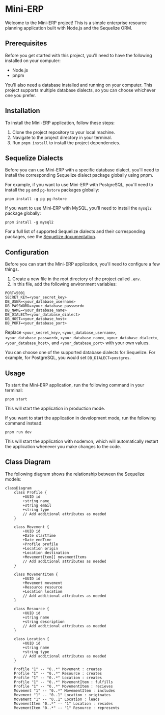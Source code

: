 # Mini-ERP

Welcome to the Mini-ERP project! This is a simple enterprise resource planning application built with Node.js and the Sequelize ORM.

## Prerequisites

Before you get started with this project, you'll need to have the following installed on your computer:

- Node.js
- pnpm

You'll also need a database installed and running on your computer. This project supports multiple database dialects, so you can choose whichever one you prefer.

## Installation

To install the Mini-ERP application, follow these steps:

1. Clone the project repository to your local machine.
2. Navigate to the project directory in your terminal.
3. Run `pnpm install` to install the project dependencies.

## Sequelize Dialects

Before you can use Mini-ERP with a specific database dialect, you'll need to install the corresponding Sequelize dialect package globally using pnpm.

For example, if you want to use Mini-ERP with PostgreSQL, you'll need to install the `pg` and `pg-hstore` packages globally:

```
pnpm install -g pg pg-hstore
```

If you want to use Mini-ERP with MySQL, you'll need to install the `mysql2` package globally:

```
pnpm install -g mysql2
```

For a full list of supported Sequelize dialects and their corresponding packages, see the [Sequelize documentation](https://sequelize.org/).

## Configuration

Before you can start the Mini-ERP application, you'll need to configure a few things.

1. Create a new file in the root directory of the project called `.env`.
2. In this file, add the following environment variables:

```
PORT=5001
SECRET_KEY=<your_secret_key>
DB_USER=<your_database_username>
DB_PASSWORD=<your_database_password>
DB_NAME=<your_database_name>
DB_DIALECT=<your_database_dialect>
DB_HOST=<your_database_host>
DB_PORT=<your_database_port>
```

Replace `<your_secret_key>`, `<your_database_username>`, `<your_database_password>`, `<your_database_name>`, `<your_database_dialect>`, `<your_database_host>`, and `<your_database_port>` with your own values.

You can choose one of the supported database dialects for Sequelize. For example, for PostgreSQL, you would set `DB_DIALECT=postgres`.

## Usage

To start the Mini-ERP application, run the following command in your terminal:

```
pnpm start
```

This will start the application in production mode.

If you want to start the application in development mode, run the following command instead:

```
pnpm run dev
```

This will start the application with nodemon, which will automatically restart the application whenever you make changes to the code.

## Class Diagram

The following diagram shows the relationship between the Sequelize models:

```mermaid
classDiagram
    class Profile {
        +UUID id
        +string name
        +string email
        +string type
        // Add additional attributes as needed
    }

    class Movement {
        +UUID id
        +Date startTime
        +Date endTime
        +Profile profile
        +Location origin
        +Location destination
        +MovementItem[] movementItems
        // Add additional attributes as needed
    }

    class MovementItem {
        +UUID id
        +Movement movement
        +Resource resource
        +Location location
        // Add additional attributes as needed
    }

    class Resource {
        +UUID id
        +string name
        +string description
        // Add additional attributes as needed
    }

    class Location {
        +UUID id
        +string name
        +string type
        // Add additional attributes as needed
    }

    Profile "1" -- "0..*" Movement : creates
    Profile "1" -- "0..*" Resource : creates
    Profile "1" -- "0..*" Location : creates
    Profile "1" -- "0..*" MovementItem : fulfills
    Profile "1" -- "0..*" MovementItem : recieves
    Movement "1" -- "0..*" MovementItem : includes
    Movement "1" -- "0..1" Location : originates
    Movement "1" -- "0..1" Location : leads
    MovementItem "0..*" -- "1" Location : resides
    MovementItem "0..*" -- "1" Resource : represents
```
